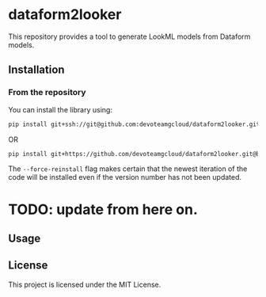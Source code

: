 # dataform2looker

This repository provides a tool to generate LookML models from Dataform models.

## Installation

### From the repository
You can install the library using:

```bash
pip install git+ssh://git@github.com:devoteamgcloud/dataform2looker.git@branch_name --force-reinstall
```
OR
```bash
pip install git+https://github.com/devoteamgcloud/dataform2looker.git@branch_name --force-reinstall
```

The `--force-reinstall` flag makes certain that the newest iteration of the code will be installed even if the version number has not been updated.

# TODO: update from here on.
## Usage


## License
This project is licensed under the MIT License.
